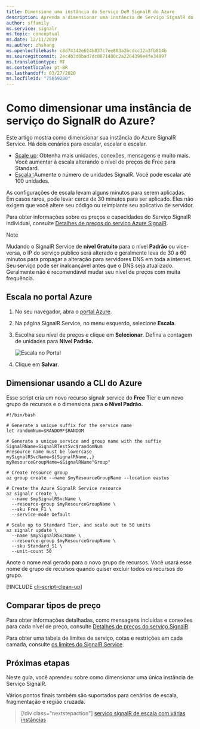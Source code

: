 ```yaml
---
title: Dimensione uma instância do Serviço DeR SignalR do Azure
description: Aprenda a dimensionar uma instância de Serviço SignalR do Azure para adicionar ou reduzir a capacidade, através do portal Azure ou do Azure CLI.
author: sffamily
ms.service: signalr
ms.topic: conceptual
ms.date: 12/11/2019
ms.author: zhshang
ms.openlocfilehash: c8d74342e624b837c7ee803a2bcdcc12a3fb814b
ms.sourcegitcommit: 2ec4b3d0bad7dc0071400c2a2264399e4fe34897
ms.translationtype: MT
ms.contentlocale: pt-BR
ms.lasthandoff: 03/27/2020
ms.locfileid: "75659280"
---
```

# <a name="how-to-scale-an-azure-signalr-service-instance"></a>Como dimensionar uma instância de serviço do SignalR do Azure?
Este artigo mostra como dimensionar sua instância do Azure SignalR Service. Há dois cenários para escalar, escalar e escalar.

* [Scale up](https://en.wikipedia.org/wiki/Scalability#Horizontal_and_vertical_scaling): Obtenha mais unidades, conexões, mensagens e muito mais. Você aumentar á escala alterando o nível de preços de Free para Standard.
* [Escala :](https://en.wikipedia.org/wiki/Scalability#Horizontal_and_vertical_scaling)Aumente o número de unidades SignalR. Você pode escalar até 100 unidades.

As configurações de escala levam alguns minutos para serem aplicadas. Em casos raros, pode levar cerca de 30 minutos para ser aplicado. Eles não exigem que você altere seu código ou reimplante seu aplicativo de servidor.

Para obter informações sobre os preços e capacidades do Serviço SignalR individual, consulte [Detalhes de preços do serviço Azure SignalR](https://azure.microsoft.com/pricing/details/signalr-service/).  

> [!NOTE]
> Mudando o SignalR Service de **nível Gratuito** para o nível **Padrão** ou vice-versa, o IP do serviço público será alterado e geralmente leva de 30 a 60 minutos para propagar a alteração para servidores DNS em toda a internet. Seu serviço pode ser inalcançável antes que o DNS seja atualizado. Geralmente não é recomendável mudar seu nível de preços com muita frequência.


## <a name="scale-on-azure-portal"></a>Escala no portal Azure

1. No seu navegador, abra o [portal Azure](https://portal.azure.com).

2. Na página SignalR Service, no menu esquerdo, selecione **Escala**.
   
3. Escolha seu nível de preços e clique em **Selecionar**. Defina a contagem de unidades para **Nível Padrão.**
   
    ![Escala no Portal](./media/signalr-howto-scale/signalr-howto-scale.png)

4. Clique em **Salvar**.

## <a name="scale-using-azure-cli"></a>Dimensionar usando a CLI do Azure

Esse script cria um novo recurso signalr service do **Free** Tier e um novo grupo de recursos e o dimensiona para **o Nível Padrão.** 

```azurecli-interactive
#!/bin/bash

# Generate a unique suffix for the service name
let randomNum=$RANDOM*$RANDOM

# Generate a unique service and group name with the suffix
SignalRName=SignalRTestSvc$randomNum
#resource name must be lowercase
mySignalRSvcName=${SignalRName,,}
myResourceGroupName=$SignalRName"Group"

# Create resource group 
az group create --name $myResourceGroupName --location eastus

# Create the Azure SignalR Service resource
az signalr create \
  --name $mySignalRSvcName \
  --resource-group $myResourceGroupName \
  --sku Free_F1 \
  --service-mode Default

# Scale up to Standard Tier, and scale out to 50 units
az signalr update \
  --name $mySignalRSvcName \
  --resource-group $myResourceGroupName \
  --sku Standard_S1 \
  --unit-count 50
```

Anote o nome real gerado para o novo grupo de recursos. Você usará esse nome de grupo de recursos quando quiser excluir todos os recursos do grupo.

[!INCLUDE [cli-script-clean-up](../../includes/cli-script-clean-up.md)]

## <a name="compare-pricing-tiers"></a>Comparar tipos de preço

Para obter informações detalhadas, como mensagens incluídas e conexões para cada nível de preço, consulte [Detalhes de preços do serviço SignalR](https://azure.microsoft.com/pricing/details/signalr-service/).

Para obter uma tabela de limites de serviço, cotas e restrições em cada camada, consulte [os limites do SignalR Service](../azure-resource-manager/management/azure-subscription-service-limits.md#azure-signalr-service-limits).

## <a name="next-steps"></a>Próximas etapas

Neste guia, você aprendeu sobre como dimensionar uma única instância de Serviço SignalR.

Vários pontos finais também são suportados para cenários de escala, fragmentação e região cruzada.

> [!div class="nextstepaction"]
> [serviço signalR de escala com várias instâncias](./signalr-howto-scale-multi-instances.md)
